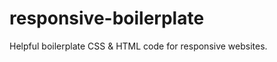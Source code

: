 responsive-boilerplate
======================

Helpful boilerplate CSS &amp; HTML code for responsive websites.
